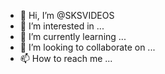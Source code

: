 - 👋 Hi, I’m @SKSVIDEOS
- 👀 I’m interested in ...
- 🌱 I’m currently learning ...
- 💞️ I’m looking to collaborate on ...
- 📫 How to reach me ...

<!---
SKSVIDEOS/SKSVIDEOS is a ✨ special ✨ repository because its `README.md` (this file) appears on your GitHub profile.
You can click the Preview link to take a look at your changes.
--->
